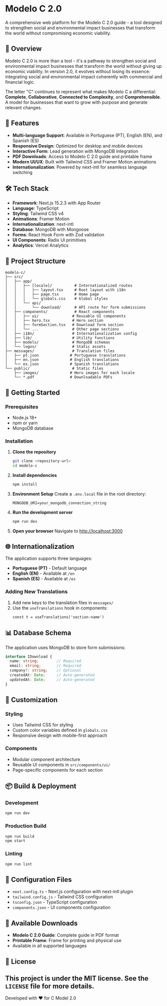 # Modelo C 2.0

A comprehensive web platform for the Modelo C 2.0 guide - a tool designed to strengthen social and environmental impact businesses that transform the world without compromising economic viability.

## 🌟 Overview

Modelo C 2.0 is more than a tool - it's a pathway to strengthen social and environmental impact businesses that transform the world without giving up economic viability. In version 2.0, it evolves without losing its essence: integrating social and environmental impact coherently with commercial and financial logic.

The letter "C" continues to represent what makes Modelo C a differential: **Complete**, **Collaborative**, **Connected to Complexity**, and **Comprehensible**. A model for businesses that want to grow with purpose and generate relevant changes.

## 🚀 Features

- **Multi-language Support**: Available in Portuguese (PT), English (EN), and Spanish (ES)
- **Responsive Design**: Optimized for desktop and mobile devices
- **Interactive Form**: Lead generation with MongoDB integration
- **PDF Downloads**: Access to Modelo C 2.0 guide and printable frame
- **Modern UI/UX**: Built with Tailwind CSS and Framer Motion animations
- **Internationalization**: Powered by next-intl for seamless language switching

## 🛠️ Tech Stack

- **Framework**: Next.js 15.2.3 with App Router
- **Language**: TypeScript
- **Styling**: Tailwind CSS v4
- **Animations**: Framer Motion
- **Internationalization**: next-intl
- **Database**: MongoDB with Mongoose
- **Forms**: React Hook Form with Zod validation
- **UI Components**: Radix UI primitives
- **Analytics**: Vercel Analytics

## 📁 Project Structure

```
modelo-c/
├── src/
│   ├── app/
│   │   ├── [locale]/          # Internationalized routes
│   │   │   ├── layout.tsx     # Root layout with i18n
│   │   │   ├── page.tsx       # Home page
│   │   │   └── globals.css    # Global styles
│   │   └── api/
│   │       └── download/      # API route for form submissions
│   ├── components/            # React components
│   │   ├── ui/               # Reusable UI components
│   │   ├── hero.tsx          # Hero section
│   │   ├── formSection.tsx   # Download form section
│   │   └── ...               # Other page sections
│   ├── i18n/                 # Internationalization config
│   ├── lib/                  # Utility functions
│   ├── models/               # MongoDB schemas
│   └── logos/                # Static assets
├── messages/                 # Translation files
│   ├── pt.json              # Portuguese translations
│   ├── en.json              # English translations
│   └── es.json              # Spanish translations
└── public/                   # Static files
    ├── images/              # Hero images for each locale
    └── *.pdf                # Downloadable PDFs
```

## 🚀 Getting Started

### Prerequisites

- Node.js 18+ 
- npm or yarn
- MongoDB database

### Installation

1. **Clone the repository**
   ```bash
   git clone <repository-url>
   cd modelo-c
   ```

2. **Install dependencies**
   ```bash
   npm install
   ```

3. **Environment Setup**
   Create a `.env.local` file in the root directory:
   ```env
   MONGODB_URI=your_mongodb_connection_string
   ```

4. **Run the development server**
   ```bash
   npm run dev
   ```

5. **Open your browser**
   Navigate to [http://localhost:3000](http://localhost:3000)

## 🌐 Internationalization

The application supports three languages:
- **Portuguese (PT)** - Default language
- **English (EN)** - Available at `/en`
- **Spanish (ES)** - Available at `/es`

### Adding New Translations

1. Add new keys to the translation files in `messages/`
2. Use the `useTranslations` hook in components:
   ```tsx
   const t = useTranslations('section-name')
   ```

## 📊 Database Schema

The application uses MongoDB to store form submissions:

```typescript
interface IDownload {
  name: string;        // Required
  email: string;       // Required  
  company?: string;    // Optional
  createdAt: Date;     // Auto-generated
  updatedAt: Date;     // Auto-generated
}
```

## 🎨 Customization

### Styling
- Uses Tailwind CSS for styling
- Custom color variables defined in `globals.css`
- Responsive design with mobile-first approach

### Components
- Modular component architecture
- Reusable UI components in `src/components/ui/`
- Page-specific components for each section

## 📦 Build & Deployment

### Development
```bash
npm run dev
```

### Production Build
```bash
npm run build
npm start
```

### Linting
```bash
npm run lint
```

## 🔧 Configuration Files

- `next.config.ts` - Next.js configuration with next-intl plugin
- `tailwind.config.js` - Tailwind CSS configuration
- `tsconfig.json` - TypeScript configuration
- `components.json` - UI components configuration

## 📄 Available Downloads

- **Modelo C 2.0 Guide**: Complete guide in PDF format
- **Printable Frame**: Frame for printing and physical use
- Available in all supported languages

## 📄 License

This project is under the MIT license. See the `LICENSE` file for more details.
---

Developed with ❤️ for C Model 2.0